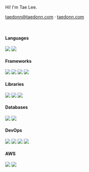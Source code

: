 Hi! I'm Tae Lee.

taedonn@taedonn.com · [taedonn.com](https://taedonn.com/)

&nbsp;

#### Languages

<div>
  
<img src="https://img.shields.io/badge/javascript-F0db4f?style=for-the-badge&logo=javascript&logoColor=black"/> 
<img src="https://img.shields.io/badge/typescript-007acc?style=for-the-badge&logo=typescript&logoColor=white"/>

</div>

#### Frameworks

<div>

<img src="https://img.shields.io/badge/Node.js-339933?style=for-the-badge&logo=node.js&logoColor=white"/> 
<img src="https://img.shields.io/badge/Next.js-000000?style=for-the-badge&logo=Next.js&logoColor=white"/> 
<img src="https://img.shields.io/badge/Vue.js-4FC08D?style=for-the-badge&logo=Vue.js&logoColor=white"/> 
<img src="https://img.shields.io/badge/Nuxt.js-00DC82?style=for-the-badge&logo=Vue.js&logoColor=white"/> 

</div>

#### Libraries

<div>

<img src="https://img.shields.io/badge/react-61DAFB?style=for-the-badge&logo=react&logoColor=141414"/> 
<img src="https://img.shields.io/badge/Tailwind CSS-06B6D4?style=for-the-badge&logo=Tailwind CSS&logoColor=white"/> 
<img src="https://img.shields.io/badge/JWT-000000?style=for-the-badge&logo=JSON Web Tokens"/> 

</div>

#### Databases

<div>

<img src="https://img.shields.io/badge/prisma-2D3748?style=for-the-badge&logo=prisma&logoColor=white"/> 
<img src="https://img.shields.io/badge/Firebase-FFCA28?style=for-the-badge&logo=firebase&logoColor=black"/> 

</div>

#### DevOps

<div>

<img src="https://img.shields.io/badge/git-F05032?style=for-the-badge&logo=git&logoColor=white"/> 
<img src="https://img.shields.io/badge/github-181717?style=for-the-badge&logo=github&logoColor=white"/> 
<img src="https://img.shields.io/badge/gitbook-3884FF?style=for-the-badge&logo=gitbook&logoColor=white"/> 
<img src="https://img.shields.io/badge/sourcetree-0052CC?style=for-the-badge&logo=sourcetree&logoColor=white"/> 

</div>

#### AWS

<div>

<img src="https://img.shields.io/badge/Amazon S3-569A31?style=for-the-badge&logo=Amazon S3&logoColor=white"/> 
<img src="https://img.shields.io/badge/Amazon API Gateway-FF4F8B?style=for-the-badge&logo=Amazon API Gateway&logoColor=white"/> 

</div>
